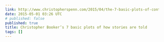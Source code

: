 ```yaml
---
link: http://www.christopherspenn.com/2015/04/the-7-basic-plots-of-content-marketing-part-1/
date: 2015-05-01 03:26 UTC
# published: false
published: true
title: Christopher Booker’s 7 basic plots of how stories are told
tags: []
---
```




